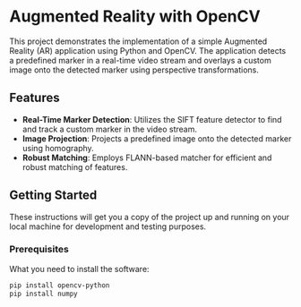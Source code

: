 # Augmented Reality with OpenCV

This project demonstrates the implementation of a simple Augmented Reality (AR) application using Python and OpenCV. The application detects a predefined marker in a real-time video stream and overlays a custom image onto the detected marker using perspective transformations.

## Features

- **Real-Time Marker Detection**: Utilizes the SIFT feature detector to find and track a custom marker in the video stream.
- **Image Projection**: Projects a predefined image onto the detected marker using homography.
- **Robust Matching**: Employs FLANN-based matcher for efficient and robust matching of features.

## Getting Started

These instructions will get you a copy of the project up and running on your local machine for development and testing purposes.

### Prerequisites

What you need to install the software:

```bash
pip install opencv-python
pip install numpy
